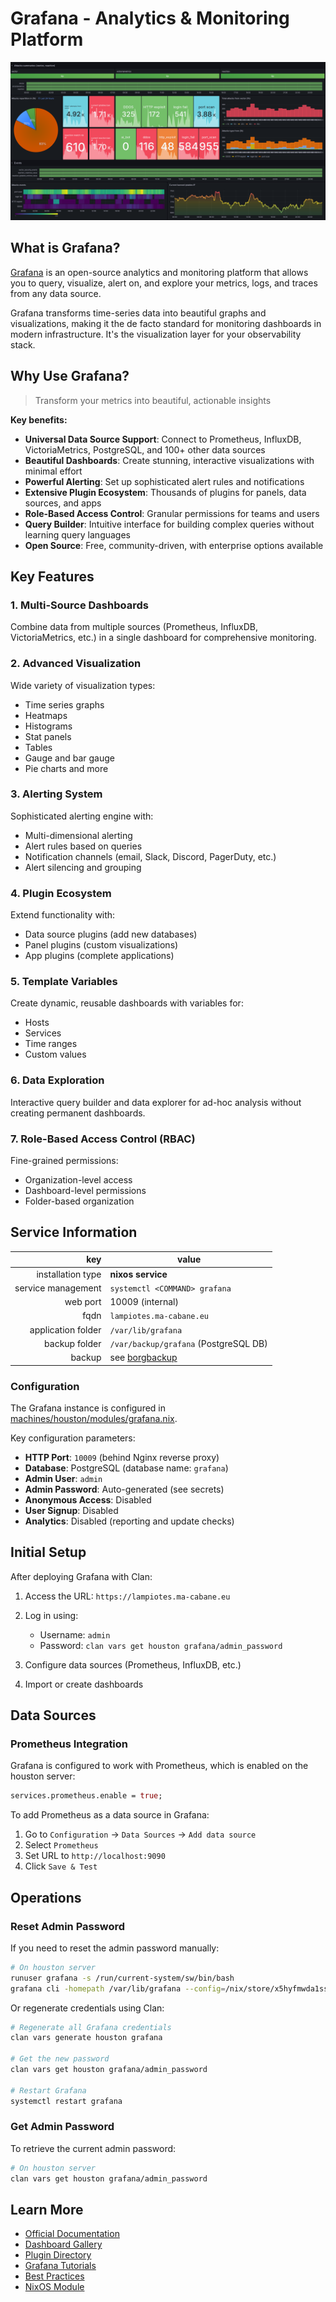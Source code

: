 # Grafana - Analytics & Monitoring Platform

<p align="center">
  <img src="./imgs/grafana_attacks_dashboard.png" alt="Attack grafana dashboard">
</p>

## What is Grafana?

[Grafana](https://grafana.com/) is an open-source analytics and monitoring
platform that allows you to query, visualize, alert on, and explore your
metrics, logs, and traces from any data source.

Grafana transforms time-series data into beautiful graphs and visualizations,
making it the de facto standard for monitoring dashboards in modern
infrastructure. It's the visualization layer for your observability stack.

## Why Use Grafana?

> Transform your metrics into beautiful, actionable insights

**Key benefits:**

- **Universal Data Source Support**: Connect to Prometheus, InfluxDB,
  VictoriaMetrics, PostgreSQL, and 100+ other data sources
- **Beautiful Dashboards**: Create stunning, interactive visualizations with
  minimal effort
- **Powerful Alerting**: Set up sophisticated alert rules and notifications
- **Extensive Plugin Ecosystem**: Thousands of plugins for panels, data sources,
  and apps
- **Role-Based Access Control**: Granular permissions for teams and users
- **Query Builder**: Intuitive interface for building complex queries without
  learning query languages
- **Open Source**: Free, community-driven, with enterprise options available

## Key Features

### 1. Multi-Source Dashboards

Combine data from multiple sources (Prometheus, InfluxDB, VictoriaMetrics, etc.)
in a single dashboard for comprehensive monitoring.

### 2. Advanced Visualization

Wide variety of visualization types:

- Time series graphs
- Heatmaps
- Histograms
- Stat panels
- Tables
- Gauge and bar gauge
- Pie charts and more

### 3. Alerting System

Sophisticated alerting engine with:

- Multi-dimensional alerting
- Alert rules based on queries
- Notification channels (email, Slack, Discord, PagerDuty, etc.)
- Alert silencing and grouping

### 4. Plugin Ecosystem

Extend functionality with:

- Data source plugins (add new databases)
- Panel plugins (custom visualizations)
- App plugins (complete applications)

### 5. Template Variables

Create dynamic, reusable dashboards with variables for:

- Hosts
- Services
- Time ranges
- Custom values

### 6. Data Exploration

Interactive query builder and data explorer for ad-hoc analysis without creating
permanent dashboards.

### 7. Role-Based Access Control (RBAC)

Fine-grained permissions:

- Organization-level access
- Dashboard-level permissions
- Folder-based organization

## Service Information

|                key | value                                 |
| -----------------: | ------------------------------------- |
|  installation type | **nixos service**                     |
| service management | `systemctl <COMMAND> grafana`         |
|           web port | 10009 (internal)                      |
|               fqdn | `lampiotes.ma-cabane.eu`              |
| application folder | `/var/lib/grafana`                    |
|      backup folder | `/var/backup/grafana` (PostgreSQL DB) |
|             backup | see [borgbackup](./borgbackup.md)     |

### Configuration

The Grafana instance is configured in
[machines/houston/modules/grafana.nix](../machines/houston/modules/grafana.nix).

Key configuration parameters:

- **HTTP Port**: `10009` (behind Nginx reverse proxy)
- **Database**: PostgreSQL (database name: `grafana`)
- **Admin User**: `admin`
- **Admin Password**: Auto-generated (see secrets)
- **Anonymous Access**: Disabled
- **User Signup**: Disabled
- **Analytics**: Disabled (reporting and update checks)

## Initial Setup

After deploying Grafana with Clan:

1. Access the URL: `https://lampiotes.ma-cabane.eu`

2. Log in using:
   - Username: `admin`
   - Password: `clan vars get houston grafana/admin_password`

3. Configure data sources (Prometheus, InfluxDB, etc.)

4. Import or create dashboards

## Data Sources

### Prometheus Integration

Grafana is configured to work with Prometheus, which is enabled on the houston
server:

```nix
services.prometheus.enable = true;
```

To add Prometheus as a data source in Grafana:

1. Go to `Configuration` → `Data Sources` → `Add data source`
2. Select `Prometheus`
3. Set URL to `http://localhost:9090`
4. Click `Save & Test`

## Operations

### Reset Admin Password

If you need to reset the admin password manually:

```bash
# On houston server
runuser grafana -s /run/current-system/sw/bin/bash
grafana cli -homepath /var/lib/grafana --config=/nix/store/x5hyfmwda1sssl4s6g9xc2z0wp0zzj1r-config.ini admin reset-admin-password "<NEW_PASSWORD>"
```

Or regenerate credentials using Clan:

```bash
# Regenerate all Grafana credentials
clan vars generate houston grafana

# Get the new password
clan vars get houston grafana/admin_password

# Restart Grafana
systemctl restart grafana
```

### Get Admin Password

To retrieve the current admin password:

```bash
# On houston server
clan vars get houston grafana/admin_password
```

## Learn More

- [Official Documentation](https://grafana.com/docs/grafana/latest/)
- [Dashboard Gallery](https://grafana.com/grafana/dashboards/)
- [Plugin Directory](https://grafana.com/grafana/plugins/)
- [Grafana Tutorials](https://grafana.com/tutorials/)
- [Best Practices](https://grafana.com/docs/grafana/latest/best-practices/)
- [NixOS Module](../machines/houston/modules/grafana.nix)

